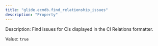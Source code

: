 ```yaml
---
title: "glide.ecmdb.find_relationship_issues"
description: "Property"
---
```


Description: Find issues for CIs displayed in the CI Relations formatter.

Value: `true`
